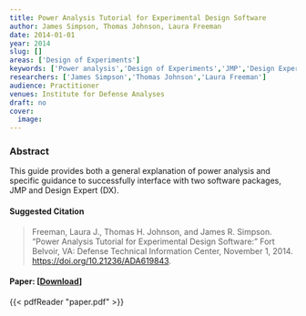 ```yaml
---
title: Power Analysis Tutorial for Experimental Design Software
author: James Simpson, Thomas Johnson, Laura Freeman
date: 2014-01-01
year: 2014
slug: []
areas: ['Design of Experiments']
keywords: ['Power analysis','Design of Experiments','JMP','Design Expert']
researchers: ['James Simpson','Thomas Johnson','Laura Freeman']
audience: Practitioner
venues: Institute for Defense Analyses
draft: no
cover:
  image: 
---
```




### Abstract
This guide provides both a general explanation of power analysis and specific guidance to successfully interface with two software packages, JMP and Design Expert (DX).

#### Suggested Citation
> Freeman, Laura J., Thomas H. Johnson, and James R. Simpson. “Power Analysis Tutorial for Experimental Design Software:” Fort Belvoir, VA: Defense Technical Information Center, November 1, 2014. https://doi.org/10.21236/ADA619843.



#### Paper: [[Download](paper.pdf)]
{{< pdfReader "paper.pdf" >}}


